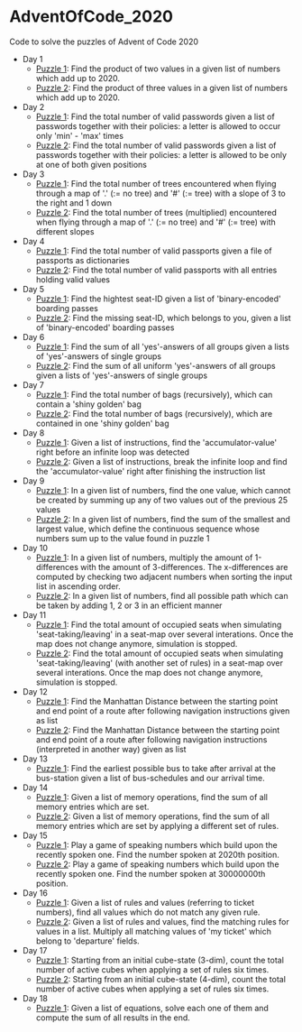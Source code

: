 # AdventOfCode_2020
Code to solve the puzzles of Advent of Code 2020  

- Day 1  
    - [Puzzle 1](https://adventofcode.com/2020/day/1): Find the product of two values in a given list of numbers which add up to 2020.  
    - [Puzzle 2](https://adventofcode.com/2020/day/1#part2): Find the product of three values in a given list of numbers which add up to 2020.  
- Day 2  
    - [Puzzle 1](https://adventofcode.com/2020/day/2): Find the total number of valid passwords given a list of passwords together with their policies: a letter is allowed to occur only 'min' - 'max' times  
    - [Puzzle 2](https://adventofcode.com/2020/day/2#part2): Find the total number of valid passwords given a list of passwords together with their policies: a letter is allowed to be only at one of both given positions  
- Day 3  
    - [Puzzle 1](https://adventofcode.com/2020/day/3): Find the total number of trees encountered when flying through a map of '.' (:= no tree) and '#' (:= tree) with a slope of 3 to the right and 1 down  
    - [Puzzle 2](https://adventofcode.com/2020/day/3#part2): Find the total number of trees (multiplied) encountered when flying through a map of '.' (:= no tree) and '#' (:= tree) with different slopes  
- Day 4  
    - [Puzzle 1](https://adventofcode.com/2020/day/4): Find the total number of valid passports given a file of passports as dictionaries  
    - [Puzzle 2](https://adventofcode.com/2020/day/4#part2): Find the total number of valid passports with all entries holding valid values    
- Day 5  
    - [Puzzle 1](https://adventofcode.com/2020/day/5): Find the hightest seat-ID given a list of 'binary-encoded' boarding passes  
    - [Puzzle 2](https://adventofcode.com/2020/day/5#part2): Find the missing seat-ID, which belongs to you, given a list of 'binary-encoded' boarding passes  
- Day 6  
    - [Puzzle 1](https://adventofcode.com/2020/day/6): Find the sum of all 'yes'-answers of all groups given a lists of 'yes'-answers of single groups  
    - [Puzzle 2](https://adventofcode.com/2020/day/6#part2): Find the sum of all uniform 'yes'-answers of all groups given a lists of 'yes'-answers of single groups  
- Day 7  
    - [Puzzle 1](https://adventofcode.com/2020/day/7): Find the total number of bags (recursively), which can contain a 'shiny golden' bag  
    - [Puzzle 2](https://adventofcode.com/2020/day/7#part2): Find the total number of bags (recursively), which are contained in one 'shiny golden' bag  
- Day 8 
    - [Puzzle 1](https://adventofcode.com/2020/day/8): Given a list of instructions, find the 'accumulator-value' right before an infinite loop was detected  
    - [Puzzle 2](https://adventofcode.com/2020/day/8#part2): Given a list of instructions, break the infinite loop and find the 'accumulator-value' right after finishing the instruction list  
- Day 9 
    - [Puzzle 1](https://adventofcode.com/2020/day/9): In a given list of numbers, find the one value, which cannot be created by summing up any of two values out of the previous 25 values  
    - [Puzzle 2](https://adventofcode.com/2020/day/9#part2): In a given list of numbers, find the sum of the smallest and largest value, which define the continuous sequence whose numbers sum up to the value found in puzzle 1  
- Day 10  
    - [Puzzle 1](https://adventofcode.com/2020/day/10): In a given list of numbers, multiply the amount of 1-differences with the amount of 3-differences. The x-differences are computed by checking two adjacent numbers when sorting the input list in ascending order.  
    - [Puzzle 2](https://adventofcode.com/2020/day/10#part2): In a given list of numbers, find all possible path which can be taken by adding 1, 2 or 3 in an efficient manner  
- Day 11  
    - [Puzzle 1](https://adventofcode.com/2020/day/11): Find the total amount of occupied seats when simulating 'seat-taking/leaving' in a seat-map over several interations. Once the map does not change anymore, simulation is stopped.  
    - [Puzzle 2](https://adventofcode.com/2020/day/11#part2): Find the total amount of occupied seats when simulating 'seat-taking/leaving' (with another set of rules) in a seat-map over several interations. Once the map does not change anymore, simulation is stopped.  
- Day 12   
    - [Puzzle 1](https://adventofcode.com/2020/day/12): Find the Manhattan Distance between the starting point and end point of a route after following navigation instructions given as list  
    - [Puzzle 2](https://adventofcode.com/2020/day/12#part2): Find the Manhattan Distance between the starting point and end point of a route after following navigation instructions (interpreted in another way) given as list  
- Day 13  
    - [Puzzle 1](https://adventofcode.com/2020/day/13): Find the earliest possible bus to take after arrival at the bus-station given a list of bus-schedules and our arrival time.  
- Day 14  
    - [Puzzle 1](https://adventofcode.com/2020/day/14): Given a list of memory operations, find the sum of all memory entries which are set.  
    - [Puzzle 2](https://adventofcode.com/2020/day/14#part2): Given a list of memory operations, find the sum of all memory entries which are set by applying a different set of rules.  
- Day 15  
    - [Puzzle 1](https://adventofcode.com/2020/day/15): Play a game of speaking numbers which build upon the recently spoken one. Find the number spoken at 2020th position.  
    - [Puzzle 2](https://adventofcode.com/2020/day/15#part2): Play a game of speaking numbers which build upon the recently spoken one. Find the number spoken at 30000000th position.  
- Day 16  
    - [Puzzle 1](https://adventofcode.com/2020/day/16): Given a list of rules and values (referring to ticket numbers), find all values which do not match any given rule.  
    - [Puzzle 2](https://adventofcode.com/2020/day/16#part2): Given a list of rules and values, find the matching rules for values in a list. Multiply all matching values of 'my ticket' which belong to 'departure' fields.  
- Day 17  
    - [Puzzle 1](https://adventofcode.com/2020/day/17): Starting from an initial cube-state (3-dim), count the total number of active cubes when applying a set of rules six times.  
    - [Puzzle 2](https://adventofcode.com/2020/day/17#part2): Starting from an initial cube-state (4-dim), count the total number of active cubes when applying a set of rules six times.  
- Day 18  
    - [Puzzle 1](https://adventofcode.com/2020/day/18): Given a list of equations, solve each one of them and compute the sum of all results in the end.  